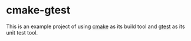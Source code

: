 # cmake-gtest
This is an example project of using [cmake](https://cmake.org) as its build tool and [gtest](https://github.com/google/googletest) as its unit test tool.
